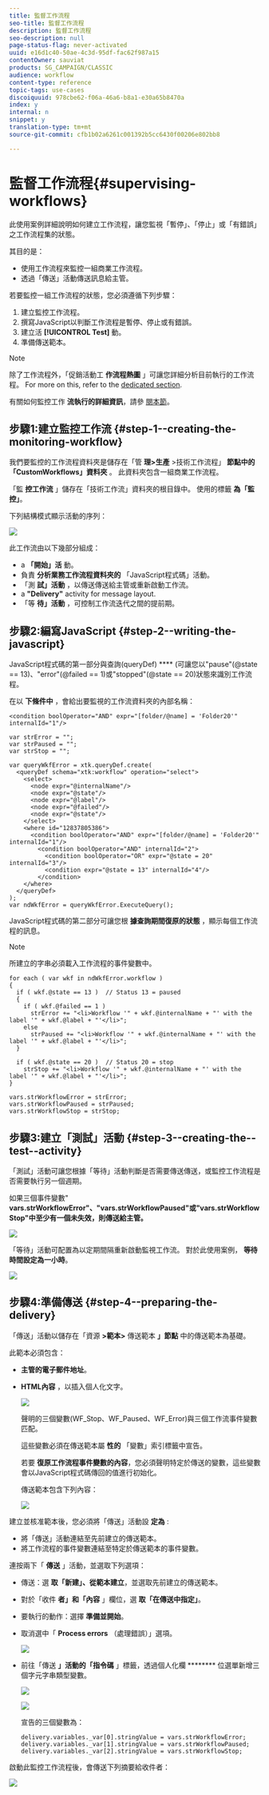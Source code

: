 ```yaml
---
title: 監督工作流程
seo-title: 監督工作流程
description: 監督工作流程
seo-description: null
page-status-flag: never-activated
uuid: e16d1c40-50ae-4c3d-95df-fac62f987a15
contentOwner: sauviat
products: SG_CAMPAIGN/CLASSIC
audience: workflow
content-type: reference
topic-tags: use-cases
discoiquuid: 978cbe62-f06a-46a6-b8a1-e30a65b8470a
index: y
internal: n
snippet: y
translation-type: tm+mt
source-git-commit: cfb1b02a6261c001392b5cc6430f00206e802bb8

---
```



# 監督工作流程{#supervising-workflows}

此使用案例詳細說明如何建立工作流程，讓您監視「暫停」、「停止」或「有錯誤」之工作流程集的狀態。

其目的是：

* 使用工作流程來監控一組商業工作流程。
* 透過「傳送」活動傳送訊息給主管。

若要監控一組工作流程的狀態，您必須遵循下列步驟：

1. 建立監控工作流程。
1. 撰寫JavaScript以判斷工作流程是暫停、停止或有錯誤。
1. 建立活 **[!UICONTROL Test]** 動。
1. 準備傳送範本。

>[!NOTE]
>
>除了工作流程外，「促銷活動工 **作流程熱圖** 」可讓您詳細分析目前執行的工作流程。 For more on this, refer to the [dedicated section](../../workflow/using/heatmap.md).
>
>有關如何監控工作 **流執行的詳細資訊**，請參 [閱本節](../../workflow/using/monitoring-workflow-execution.md)。

## 步驟1:建立監控工作流 {#step-1--creating-the-monitoring-workflow}

我們要監控的工作流程資料夾是儲存在「管 **理>生產** >技術工作流程」 **節點中的「CustomWorkflows」資料夾** 。 此資料夾包含一組商業工作流程。

「監 **控工作流** 」儲存在「技術工作流」資料夾的根目錄中。 使用的標籤 **為「監控」**。

下列結構模式顯示活動的序列：

![](assets/uc_monitoring_workflow_overview.png)

此工作流由以下幾部分組成：

* a **「開始」活** 動。
* 負責 **分析業務工作流程資料夾的** 「JavaScript程式碼」活動。
* 「測 **試」活動** ，以傳送傳送給主管或重新啟動工作流。
* a **&quot;Delivery&quot;** activity for message layout.
* 「等 **待」活動** ，可控制工作流迭代之間的提前期。

## 步驟2:編寫JavaScript {#step-2--writing-the-javascript}

JavaScript程式碼的第一部分與查詢(queryDef) **** (可讓您以&quot;pause&quot;(@state == 13)、&quot;error&quot;(@failed == 1)或&quot;stopped&quot;(@state == 20)狀態來識別工作流程。

在以 **下條件中** ，會給出要監視的工作流資料夾的內部名稱：

```
<condition boolOperator="AND" expr="[folder/@name] = 'Folder20'" internalId="1"/>
```

```
var strError = "";
var strPaused = "";
var strStop = "";

var queryWkfError = xtk.queryDef.create(
  <queryDef schema="xtk:workflow" operation="select">
    <select>
      <node expr="@internalName"/>
      <node expr="@state"/>
      <node expr="@label"/>
      <node expr="@failed"/>
      <node expr="@state"/>   
    </select>
    <where id="12837805386">
      <condition boolOperator="AND" expr="[folder/@name] = 'Folder20'" internalId="1"/>
        <condition boolOperator="AND" internalId="2">
          <condition boolOperator="OR" expr="@state = 20" internalId="3"/>
          <condition expr="@state = 13" internalId="4"/>
        </condition>  
    </where>
  </queryDef>
);
var ndWkfError = queryWkfError.ExecuteQuery(); 
```

JavaScript程式碼的第二部分可讓您根 **據查詢期間復原的狀態** ，顯示每個工作流程的訊息。

>[!NOTE]
>
>所建立的字串必須載入工作流程的事件變數中。

```
for each ( var wkf in ndWkfError.workflow ) 
{
  if ( wkf.@state == 13 )  // Status 13 = paused
  {
    if ( wkf.@failed == 1 )
      strError += "<li>Workflow '" + wkf.@internalName + "' with the label '" + wkf.@label + "'</li>";
    else
      strPaused += "<li>Workflow '" + wkf.@internalName + "' with the label '" + wkf.@label + "'</li>";
  }
  
  if ( wkf.@state == 20 )  // Status 20 = stop
    strStop += "<li>Workflow '" + wkf.@internalName + "' with the label '" + wkf.@label + "'</li>";
}

vars.strWorkflowError = strError;
vars.strWorkflowPaused = strPaused;
vars.strWorkflowStop = strStop;
```

## 步驟3:建立「測試」活動 {#step-3--creating-the--test--activity}

「測試」活動可讓您根據「等待」活動判斷是否需要傳送傳送，或監控工作流程是否需要執行另一個週期。

如果三個事件變數&quot; **vars.strWorkflowError&quot;、&quot;vars.strWorkflowPaused&quot;或&quot;vars.strWorkflowStop&quot;中至少有一個未失效，則傳送給主管。**

![](assets/uc_monitoring_workflow_test.png)

「等待」活動可配置為以定期間隔重新啟動監視工作流。 對於此使用案例， **等待時間設定為一小時**。

![](assets/uc_monitoring_workflow_attente.png)

## 步驟4:準備傳送 {#step-4--preparing-the-delivery}

「傳送」活動以儲存在「資源 **>範本>** 傳送範本 **」節點** 中的傳送範本為基礎。

此範本必須包含：

* **主管的電子郵件地址**。
* **HTML內容** ，以插入個人化文字。

   ![](assets/uc_monitoring_workflow_variables_diffusion.png)

   聲明的三個變數(WF_Stop、WF_Paused、WF_Error)與三個工作流事件變數匹配。

   這些變數必須在傳送範本屬 **性的** 「變數」索引標籤中宣告。

   若要 **復原工作流程事件變數的內容**，您必須聲明特定於傳送的變數，這些變數會以JavaScript程式碼傳回的值進行初始化。

   傳送範本包含下列內容：

   ![](assets/uc_monitoring_workflow_model_diffusion.png)

建立並核准範本後，您必須將「傳送」活動設 **定為** :

* 將「傳送」活動連結至先前建立的傳送範本。
* 將工作流程的事件變數連結至特定於傳送範本的事件變數。

連按兩下「 **傳送** 」活動，並選取下列選項：

* 傳送：選 **取「新建」、從範本建立**，並選取先前建立的傳送範本。
* 對於「收件 **者」和「內容** 」欄位，選 **取「在傳送中指定」**。
* 要執行的動作：選擇 **準備並開始**。
* 取消選中「 **Process errors** （處理錯誤）」選項。

   ![](assets/uc_monitoring_workflow_optionmodel.png)

* 前往「傳送 **」活動的「指令碼** 」標籤，透過個人化欄 ******** 位選單新增三個字元字串類型變數。

   ![](assets/uc_monitoring_workflow_selectlinkvariables.png)

   ![](assets/uc_monitoring_workflow_linkvariables.png)

   宣告的三個變數為：

   ```
   delivery.variables._var[0].stringValue = vars.strWorkflowError;
   delivery.variables._var[1].stringValue = vars.strWorkflowPaused;
   delivery.variables._var[2].stringValue = vars.strWorkflowStop; 
   ```

啟動此監控工作流程後，會傳送下列摘要給收件者：

![](assets/uc_monitoring_workflow_mailfinal.png)

